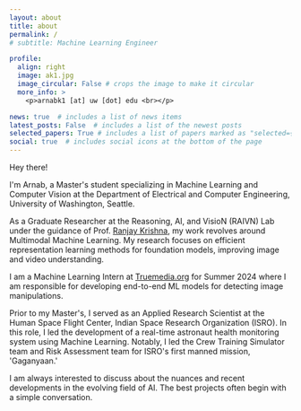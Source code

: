 ```yaml
---
layout: about
title: about
permalink: /
# subtitle: Machine Learning Engineer

profile:
  align: right
  image: ak1.jpg
  image_circular: False # crops the image to make it circular
  more_info: >
    <p>arnabk1 [at] uw [dot] edu <br></p>

news: true  # includes a list of news items
latest_posts: False  # includes a list of the newest posts
selected_papers: True # includes a list of papers marked as "selected={true}"
social: true  # includes social icons at the bottom of the page
---
```


Hey there! 

I'm Arnab, a Master's student specializing in Machine Learning and Computer Vision at the Department of Electrical and Computer Engineering, University of Washington, Seattle.

As a Graduate Researcher at the Reasoning, AI, and VisioN (RAIVN) Lab under the guidance of Prof. [Ranjay Krishna](https://www.ranjaykrishna.com/index.html), my work revolves around Multimodal Machine Learning. My research focuses on efficient representation learning methods for foundation models, improving image and video understanding.

I am a Machine Learning Intern at [Truemedia.org](https://www.truemedia.org/) for Summer 2024 where I am responsible for developing end-to-end ML models for detecting image manipulations. 

Prior to my Master's, I served as an Applied Research Scientist at the Human Space Flight Center, Indian Space Research Organization (ISRO). In this role, I led the development of a real-time astronaut health monitoring system using Machine Learning. Notably, I led the Crew Training Simulator team and Risk Assessment team for ISRO's first manned mission, 'Gaganyaan.'

I am always interested to discuss about the nuances and recent developments in the evolving field of AI. The best projects often begin with a simple conversation.

